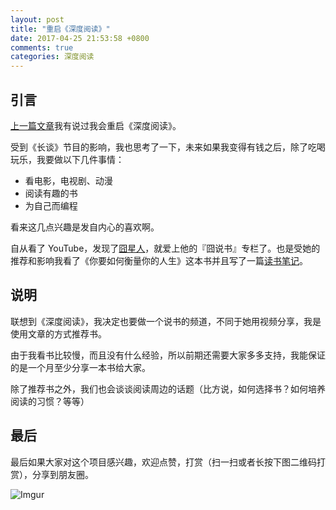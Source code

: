 ```yaml
---
layout: post
title: "重启《深度阅读》"
date: 2017-04-25 21:53:58 +0800
comments: true
categories: 深度阅读
---
```

## 引言

[上一篇文章](http://blog.forecho.com/talk-about-the-story-behind-my-first-mp.html)我有说过我会重启《深度阅读》。

受到《长谈》节目的影响，我也思考了一下，未来如果我变得有钱之后，除了吃喝玩乐，我要做以下几件事情：

- 看电影，电视剧、动漫
- 阅读有趣的书
- 为自己而编程

看来这几点兴趣是发自内心的喜欢啊。

<!--more-->

自从看了 YouTube，发现了[囧星人](https://www.youtube.com/user/shintaroReview)，就爱上他的『囧说书』专栏了。也是受她的推荐和影响我看了《你要如何衡量你的人生》这本书并且写了一篇[读书笔记](http://blog.forecho.com/how-will-you-measure-your-life.html)。

## 说明

联想到《深度阅读》，我决定也要做一个说书的频道，不同于她用视频分享，我是使用文章的方式推荐书。

由于我看书比较慢，而且没有什么经验，所以前期还需要大家多多支持，我能保证的是一个月至少分享一本书给大家。

除了推荐书之外，我们也会谈谈阅读周边的话题（比方说，如何选择书？如何培养阅读的习惯？等等）

## 最后

最后如果大家对这个项目感兴趣，欢迎点赞，打赏（扫一扫或者长按下图二维码打赏），分享到朋友圈。

![Imgur](http://i.imgur.com/mLveeE3l.png)

